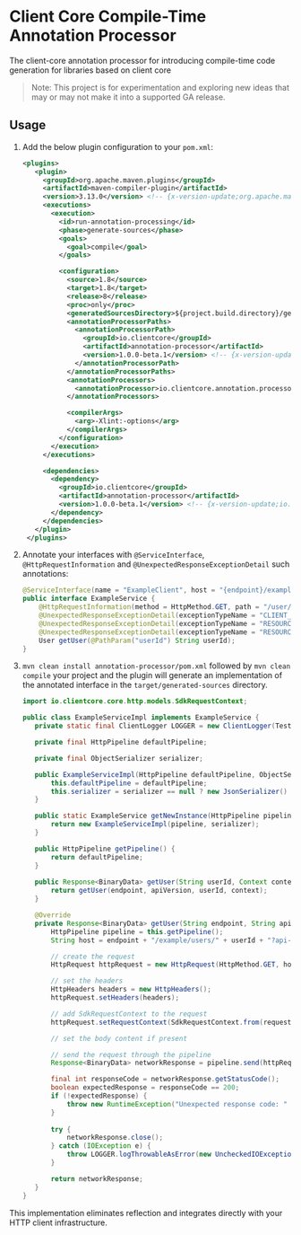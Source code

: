 # Client Core Compile-Time Annotation Processor

The client-core annotation processor for introducing compile-time code generation for libraries based on client core
>Note: This project is for experimentation and exploring new ideas that may or may not make it into a supported GA release.

## Usage

1. Add the below plugin configuration to your `pom.xml`:
   ```xml
   <plugins>
      <plugin>
        <groupId>org.apache.maven.plugins</groupId>
        <artifactId>maven-compiler-plugin</artifactId>
        <version>3.13.0</version> <!-- {x-version-update;org.apache.maven.plugins:maven-compiler-plugin;external_dependency} -->
        <executions>
          <execution>
            <id>run-annotation-processing</id>
            <phase>generate-sources</phase>
            <goals>
              <goal>compile</goal>
            </goals>

            <configuration>
              <source>1.8</source>
              <target>1.8</target>
              <release>8</release>
              <proc>only</proc>
              <generatedSourcesDirectory>${project.build.directory}/generated-sources/</generatedSourcesDirectory>
              <annotationProcessorPaths>
                <annotationProcessorPath>
                  <groupId>io.clientcore</groupId>
                  <artifactId>annotation-processor</artifactId>
                  <version>1.0.0-beta.1</version> <!-- {x-version-update;io.clientcore:annotation-processor;current} -->
                </annotationProcessorPath>
              </annotationProcessorPaths>
              <annotationProcessors>
                <annotationProcessor>io.clientcore.annotation.processor.AnnotationProcessor</annotationProcessor>
              </annotationProcessors>

              <compilerArgs>
                <arg>-Xlint:-options</arg>
              </compilerArgs>
            </configuration>
          </execution>
        </executions>

        <dependencies>
          <dependency>
            <groupId>io.clientcore</groupId>
            <artifactId>annotation-processor</artifactId>
            <version>1.0.0-beta.1</version> <!-- {x-version-update;io.clientcore:annotation-processor;current} -->
          </dependency>
        </dependencies>
      </plugin>
    </plugins>
   ```
2. Annotate your interfaces with `@ServiceInterface`,  `@HttpRequestInformation` and
   `@UnexpectedResponseExceptionDetail` such annotations:
   ```java 
   @ServiceInterface(name = "ExampleClient", host = "{endpoint}/example")
   public interface ExampleService {
       @HttpRequestInformation(method = HttpMethod.GET, path = "/user/{userId}", expectedStatusCodes = { 200 })
       @UnexpectedResponseExceptionDetail(exceptionTypeName = "CLIENT_AUTHENTICATION", statusCode = { 401 })
       @UnexpectedResponseExceptionDetail(exceptionTypeName = "RESOURCE_NOT_FOUND", statusCode = { 404 })
       @UnexpectedResponseExceptionDetail(exceptionTypeName = "RESOURCE_MODIFIED", statusCode = { 409 })
       User getUser(@PathParam("userId") String userId);
   }
   ```

3. `mvn clean install annotation-processor/pom.xml` followed by `mvn clean compile` your project and the plugin
   will generate an implementation of the annotated interface in the `target/generated-sources` directory.
   ```java
   import io.clientcore.core.http.models.SdkRequestContext;
   
   public class ExampleServiceImpl implements ExampleService {
      private static final ClientLogger LOGGER = new ClientLogger(TestInterfaceClientService.class);

      private final HttpPipeline defaultPipeline;

      private final ObjectSerializer serializer;

      public ExampleServiceImpl(HttpPipeline defaultPipeline, ObjectSerializer serializer) {
          this.defaultPipeline = defaultPipeline;
          this.serializer = serializer == null ? new JsonSerializer() : serializer;
      }

      public static ExampleService getNewInstance(HttpPipeline pipeline, ObjectSerializer serializer) {
          return new ExampleServiceImpl(pipeline, serializer);
      }

      public HttpPipeline getPipeline() {
          return defaultPipeline;
      }
      
      public Response<BinaryData> getUser(String userId, Context context) {
          return getUser(endpoint, apiVersion, userId, context);
      }

      @Override
      private Response<BinaryData> getUser(String endpoint, String apiVersion, String userId, RequestOptions requestOptions) {
          HttpPipeline pipeline = this.getPipeline();
          String host = endpoint + "/example/users/" + userId + "?api-version=" + apiVersion;

          // create the request
          HttpRequest httpRequest = new HttpRequest(HttpMethod.GET, host);

          // set the headers
          HttpHeaders headers = new HttpHeaders();
          httpRequest.setHeaders(headers);

          // add SdkRequestContext to the request
          httpRequest.setRequestContext(SdkRequestContext.from(requestOptions));

          // set the body content if present

          // send the request through the pipeline
          Response<BinaryData> networkResponse = pipeline.send(httpRequest);

          final int responseCode = networkResponse.getStatusCode();
          boolean expectedResponse = responseCode == 200;
          if (!expectedResponse) {
              throw new RuntimeException("Unexpected response code: " + responseCode);
          }
       
          try {
              networkResponse.close();
          } catch (IOException e) {
              throw LOGGER.logThrowableAsError(new UncheckedIOException(e));
          }

          return networkResponse;
      }
   }
   ```
This implementation eliminates reflection and integrates directly with your HTTP client infrastructure.

